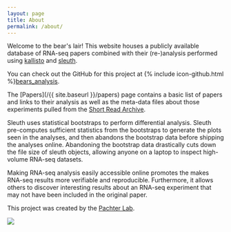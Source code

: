 ```yaml
---
layout: page
title: About
permalink: /about/
---
```


Welcome to the bear's lair!
This website houses a publicly available
database of RNA-seq papers combined with their (re-)analysis performed
using [kallisto](https://pachterlab.github.io/kallisto/) and [sleuth](http://pachterlab.github.io/sleuth/).

You can check out the GitHub for this project at {% include icon-github.html %}[bears_analysis](https://github.com/pachterlab/bears_analyses).

The [Papers](/{{ site.baseurl }}/papers) page contains a basic list of papers
and links to their analysis as well as the meta-data files about those
experiments pulled from the [Short Read Archive](http://www.ncbi.nlm.nih.gov/sra).

Sleuth uses statistical bootstraps to perform differential analysis.
Sleuth pre-computes sufficient statistics from the bootstraps to generate the plots
seen in the analyses, and then abandons the bootstrap data before shipping
the analyses online. Abandoning the bootstrap data drastically cuts down
the file size of sleuth objects, allowing anyone on a laptop to inspect
high-volume RNA-seq datasets.

Making RNA-seq analysis easily accessible online promotes the makes RNA-seq
results more verifiable and reproducible. Furthermore, it allows
others to discover interesting results about an RNA-seq experiment
that may not have been included in the original paper.

This project was created by the [Pachter Lab](http://pachterlab.github.io).

<img src="{{ site.baseurl }}/_images/bears_large_compress.jpg">
